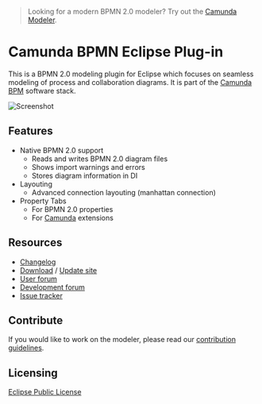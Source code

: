 > Looking for a modern BPMN 2.0 modeler? Try out the [Camunda Modeler](https://github.com/camunda/camunda-modeler).

Camunda BPMN Eclipse Plug-in
==============

This is a BPMN 2.0 modeling plugin for Eclipse which focuses on seamless modeling of process and collaboration diagrams.
It is part of the [Camunda BPM](http://camunda.org) software stack.

![Screenshot](https://raw.github.com/camunda/camunda-eclipse-plugin/master/documentation/images/shot.png)

Features
--------

* Native BPMN 2.0 support
  * Reads and writes BPMN 2.0 diagram files
  * Shows import warnings and errors
  * Stores diagram information in DI
* Layouting
  * Advanced connection layouting (manhattan connection)
* Property Tabs
  * For BPMN 2.0 properties
  * For [Camunda](http://camunda.org/implement.html) extensions

Resources
---------------

* [Changelog](CHANGELOG.md)
* [Download](http://camunda.org/download/) / [Update site](http://camunda.org/release/camunda-eclipse-plugin/update-sites/master/latest/site)
* [User forum](https://groups.google.com/forum/#!forum/camunda-bpm-users)
* [Development forum](https://groups.google.com/forum/#!forum/camunda-bpm-dev)
* [Issue tracker](https://app.camunda.com/jira)

Contribute
--------------

If you would like to work on the modeler, please read our [contribution guidelines](CONTRIBUTING.md).

Licensing
-------------

[Eclipse Public License](http://www.eclipse.org/legal/epl-v10.html)
